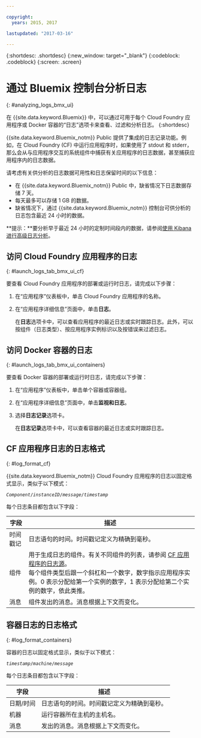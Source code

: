```yaml
---

copyright:
  years: 2015, 2017

lastupdated: "2017-03-16"

---
```



{:shortdesc: .shortdesc}
{:new_window: target="_blank"}
{:codeblock: .codeblock}
{:screen: .screen}

# 通过 Bluemix 控制台分析日志
{: #analyzing_logs_bmx_ui}

在 {{site.data.keyword.Bluemix}} 中，可以通过可用于每个 Cloud Foundry 应用程序或 Docker 容器的“日志”选项卡来查看、过滤和分析日志。
{:shortdesc}

{{site.data.keyword.Bluemix_notm}} Public 提供了集成的日志记录功能。例如，在 Cloud Foundry (CF) 中运行应用程序时，如果使用了 stdout 和 stderr，那么会从与应用程序交互的系统组件中捕获有关应用程序的日志数据，甚至捕获应用程序内的日志数据。

请考虑有关供分析的日志数据可用性和日志保留时间的以下信息：

* 在 {{site.data.keyword.Bluemix_notm}} Public 中，缺省情况下日志数据存储 7 天。 
* 每天最多可以存储 1 GB 的数据。 
* 缺省情况下，通过 {{site.data.keyword.Bluemix_notm}} 控制台可供分析的日志包含最近 24 小时的数据。

**提示：**要分析早于最近 24 小时的定制时间段内的数据，请参阅[使用 Kibana 进行高级日志分析](logging_analyzing_logs_Kibana.html#analyzing_logs_Kibana)。 

##  访问 Cloud Foundry 应用程序的日志
{: #launch_logs_tab_bmx_ui_cf}

要查看 Cloud Foundry 应用程序的部署或运行时日志，请完成以下步骤：

1. 在“应用程序”仪表板中，单击 Cloud Foundry 应用程序的名称。 
    
2. 在“应用程序详细信息”页面中，单击**日志**。
    
    在**日志**选项卡中，可以查看应用程序的最近日志或实时跟踪日志。此外，可以按组件（日志类型）、按应用程序实例标识以及按错误来过滤日志。
    

##  访问 Docker 容器的日志
{: #launch_logs_tab_bmx_ui_containers}

要查看 Docker 容器的部署或运行时日志，请完成以下步骤：

1. 在“应用程序”仪表板中，单击单个容器或容器组。 
    
2. 在“应用程序详细信息”页面中，单击**监视和日志**。

3. 选择**日志记录**选项卡。
    
    在**日志记录**选项卡中，可以查看容器的最近日志或实时跟踪日志。 

## CF 应用程序日志的日志格式
{: #log_format_cf}

{{site.data.keyword.Bluemix_notm}} Cloud Foundry 应用程序的日志以固定格式显示，类似于以下模式：

<code><var class="keyword varname">Component</var>/<var class="keyword varname">instanceID</var>/<var class="keyword varname">message</var>/<var class="keyword varname">timestamp</var></code>

每个日志条目都包含以下字段：

| 字段 | 描述 |
|-------|-------------|
| 时间戳记 | 日志语句的时间。时间戳记定义为精确到毫秒。 |
| 组件 | 用于生成日志的组件。有关不同组件的列表，请参阅 [CF 应用程序的日志源](logging_cf_apps.html#logging_bluemix_cf_apps_log_sources)。<br> 每个组件类型后跟一个斜杠和一个数字，数字指示应用程序实例。0 表示分配给第一个实例的数字，1 表示分配给第二个实例的数字，依此类推。 |
| 消息 | 组件发出的消息。消息根据上下文而变化。 |



## 容器日志的日志格式
{: #log_format_containers}

容器的日志以固定格式显示，类似于以下模式：

<code><var class="keyword varname">timestamp</var>/<var class="keyword varname">machine</var>/<var class="keyword varname">message</var>  </code>

每个日志条目都包含以下字段：

| 字段 | 描述 |
|-------|-------------|
| 日期/时间 | 日志语句的时间。时间戳记定义为精确到毫秒。 |
| 机器 | 运行容器所在主机的主机名。 |
| 消息 | 发出的消息。消息根据上下文而变化。 |


